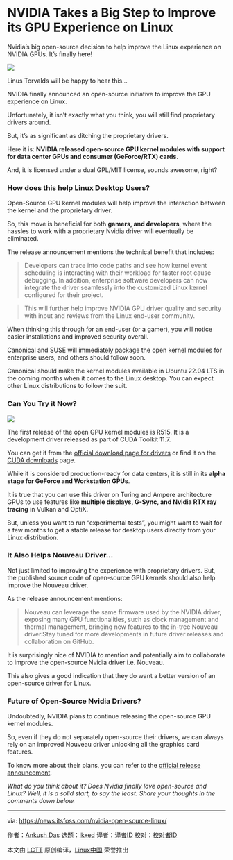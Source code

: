 [#]: subject: "NVIDIA Takes a Big Step to Improve its GPU Experience on Linux"
[#]: via: "https://news.itsfoss.com/nvidia-open-source-linux/"
[#]: author: "Ankush Das https://news.itsfoss.com/author/ankush/"
[#]: collector: "lkxed"
[#]: translator: "chunyang.wen"
[#]: reviewer: " "
[#]: publisher: " "
[#]: url: " "

NVIDIA Takes a Big Step to Improve its GPU Experience on Linux
======
Nvidia’s big open-source decision to help improve the Linux experience on NVIDIA GPUs. It’s finally here!

![][1]

Linus Torvalds will be happy to hear this…

NVIDIA finally announced an open-source initiative to improve the GPU experience on Linux.

Unfortunately, it isn’t exactly what you think, you will still find proprietary drivers around.

But, it’s as significant as ditching the proprietary drivers.

Here it is: **NVIDIA released open-source GPU kernel modules with support for data center GPUs and consumer (GeForce/RTX) cards**.

And, it is licensed under a dual GPL/MIT license, sounds awesome, right?

### How does this help Linux Desktop Users?

Open-Source GPU kernel modules will help improve the interaction between the kernel and the proprietary driver.

So, this move is beneficial for both **gamers, and developers**, where the hassles to work with a proprietary Nvidia driver will eventually be eliminated.

The release announcement mentions the technical benefit that includes:

> Developers can trace into code paths and see how kernel event scheduling is interacting with their workload for faster root cause debugging. In addition, enterprise software developers can now integrate the driver seamlessly into the customized Linux kernel configured for their project.

> This will further help improve NVIDIA GPU driver quality and security with input and reviews from the Linux end-user community.

When thinking this through for an end-user (or a gamer), you will notice easier installations and improved security overall.

Canonical and SUSE will immediately package the open kernel modules for enterprise users, and others should follow soon.

Canonical should make the kernel modules available in Ubuntu 22.04 LTS in the coming months when it comes to the Linux desktop. You can expect other Linux distributions to follow the suit.

### Can You Try it Now?

![][2]

The first release of the open GPU kernel modules is R515. It is a development driver released as part of CUDA Toolkit 11.7.

You can get it from the [official download page for drivers][3] or find it on the [CUDA downloads][4] page.

While it is considered production-ready for data centers, it is still in its **alpha stage for GeForce and Workstation GPUs**.

It is true that you can use this driver on Turing and Ampere architecture GPUs to use features like **multiple displays, G-Sync, and Nvidia RTX ray tracing** in Vulkan and OptiX.

But, unless you want to run “experimental tests”, you might want to wait for a few months to get a stable release for desktop users directly from your Linux distribution.

### It Also Helps Nouveau Driver…

Not just limited to improving the experience with proprietary drivers. But, the published source code of open-source GPU kernels should also help improve the Nouveau driver.

As the release announcement mentions:

> Nouveau can leverage the same firmware used by the NVIDIA driver, exposing many GPU functionalities, such as clock management and thermal management, bringing new features to the in-tree Nouveau driver.Stay tuned for more developments in future driver releases and collaboration on GitHub.

It is surprisingly nice of NVIDIA to mention and potentially aim to collaborate to improve the open-source Nvidia driver i.e. Nouveau.

This also gives a good indication that they do want a better version of an open-source driver for Linux.

### Future of Open-Source Nvidia Drivers?

Undoubtedly, NVIDIA plans to continue releasing the open-source GPU kernel modules.

So, even if they do not separately open-source their drivers, we can always rely on an improved Nouveau driver unlocking all the graphics card features.

To know more about their plans, you can refer to the [official release announcement][5].

*What do you think about it? Does Nvidia finally love open-source and Linux? Well, it is a solid start, to say the least. Share your thoughts in the comments down below.*

--------------------------------------------------------------------------------

via: https://news.itsfoss.com/nvidia-open-source-linux/

作者：[Ankush Das][a]
选题：[lkxed][b]
译者：[译者ID](https://github.com/译者ID)
校对：[校对者ID](https://github.com/校对者ID)

本文由 [LCTT](https://github.com/LCTT/TranslateProject) 原创编译，[Linux中国](https://linux.cn/) 荣誉推出

[a]: https://news.itsfoss.com/author/ankush/
[b]: https://github.com/lkxed
[1]: https://news.itsfoss.com/wp-content/uploads/2022/05/linus-torvalds-nvidia.jpg
[2]: https://news.itsfoss.com/wp-content/uploads/2022/05/nvidia-opensource-linux-drivers-1024x576.jpg
[3]: https://www.nvidia.com/en-us/drivers/unix/
[4]: https://developer.nvidia.com/cuda-downloads
[5]: https://developer.nvidia.com/blog/nvidia-releases-open-source-gpu-kernel-modules/
